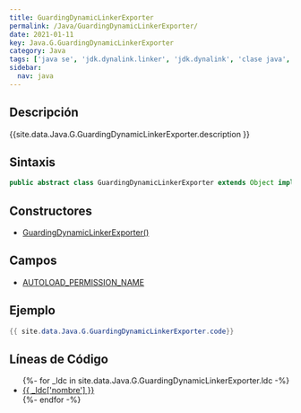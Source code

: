 ```yaml
---
title: GuardingDynamicLinkerExporter
permalink: /Java/GuardingDynamicLinkerExporter/
date: 2021-01-11
key: Java.G.GuardingDynamicLinkerExporter
category: Java
tags: ['java se', 'jdk.dynalink.linker', 'jdk.dynalink', 'clase java', 'Java 1.0']
sidebar: 
  nav: java
---
```


## Descripción
{{site.data.Java.G.GuardingDynamicLinkerExporter.description }}

## Sintaxis
~~~java
public abstract class GuardingDynamicLinkerExporter extends Object implements Supplier<List<GuardingDynamicLinker>>
~~~

## Constructores
* [GuardingDynamicLinkerExporter()](/Java/GuardingDynamicLinkerExporter/GuardingDynamicLinkerExporter/)

## Campos
* [AUTOLOAD_PERMISSION_NAME](/Java/GuardingDynamicLinkerExporter/AUTOLOAD_PERMISSION_NAME)

## Ejemplo
~~~java
{{ site.data.Java.G.GuardingDynamicLinkerExporter.code}}
~~~

## Líneas de Código
<ul>
{%- for _ldc in site.data.Java.G.GuardingDynamicLinkerExporter.ldc -%}
   <li>
       <a href="{{_ldc['url'] }}">{{ _ldc['nombre'] }}</a>
   </li>
{%- endfor -%}
</ul>

